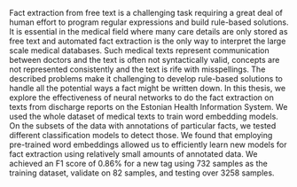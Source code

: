 Fact extraction from free text is a challenging task requiring a great deal of human effort to program regular expressions and build rule-based solutions. It is essential in the medical field where many care details are only stored as free text and automated fact extraction is the only way to interpret the large scale medical databases. Such medical texts represent communication between doctors and the text is often not syntactically valid, concepts are not represented consistently and the text is rife with misspellings. The described problems make it challenging to develop rule-based solutions to handle all the potential ways a fact might be written down. In this thesis, we explore the effectiveness of neural networks to do the fact extraction on texts from discharge reports on the Estonian Health Information System. We used the whole dataset of medical texts to train word embedding models. On the subsets of the data with annotations of particular facts, we tested different classification models to detect those. We found that employing pre-trained word embeddings allowed us to efficiently learn new models for fact extraction using relatively small amounts of annotated data. We achieved an F1 score of 0.86\% for a new tag using 732 samples as the training dataset, validate on 82 samples, and testing over 3258 samples.
